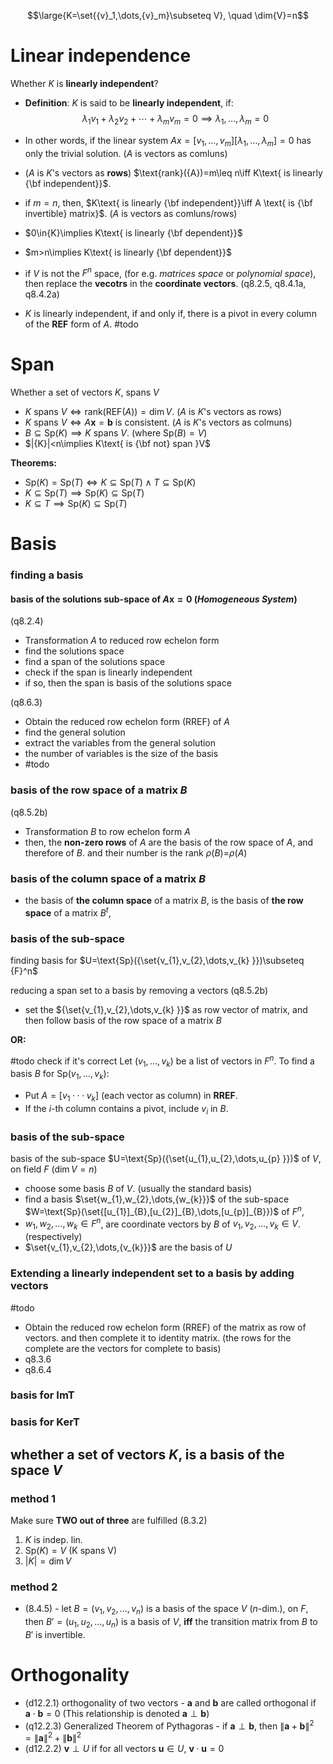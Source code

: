 $$\large{K=\set{{v}_1,\dots,{v}_m}\subseteq V}, \quad \dim{V}=n$$

# Linear independence

Whether $K$ is **linearly independent**?

- **Definition**: $K$ is said to be **linearly independent**, if: $$\lambda_1{v}_1 + \lambda_2{v}_2 + \cdots + \lambda_m{v}_m = {0}\implies{\lambda_{1},\dots,{\lambda_{m}}}=0$$ 
- In other words, if the linear system $Ax=[v_{1},\dots, v_{m}][\lambda_{1},\dots,{\lambda_{m}}]=0$ has only the trivial solution. ($A$ is vectors as comluns)


- ($A$ is $K$'s vectors as **rows**) $\text{rank}({A})=m\leq n\iff K\text{ is linearly {\bf independent}}$.
- if $m=n$, then, $K\text{ is linearly {\bf independent}}\iff A \text{ is {\bf invertible} matrix}$. ($A$ is vectors as comluns/rows)
- $0\in{K}\implies K\text{ is linearly {\bf dependent}}$
- $m>n\implies K\text{ is linearly {\bf dependent}}$

- if $V$ is not the $F^n$ space, (for e.g. *matrices space* or *polynomial space*), then replace the **vecotrs** in the **coordinate vectors**. (q8.2.5, q8.4.1a, q8.4.2a)
- $K$ is linearly independent, if and only if, there is a pivot in every column of the **REF** form of $A$. #todo 

# Span

Whether a set of vectors $K$, spans $V$
- $K\text{ spans }V \iff \text{rank}(\text{REF}(A))=\dim{V}$.   ($A$ is $K$'s vectors as rows)
- $K\text{ spans }V \iff A\mathbf{x}=\mathbf{b}\text{ is consistent}$.   ($A$ is $K$'s vectors as colmuns)
- $B\subseteq{\text{Sp}{(K)}}\implies{K\text{ spans }V}$. (where $\text{Sp}({B})=V$)
- $|{K}|<n\implies K\text{ is {\bf not} span }V$

**Theorems:**
- $\text{Sp}{(K)}=\text{Sp}{(T)}\iff{K\subseteq\text{Sp}{(T)}\land{T\subseteq\text{Sp}{(K)}}}$
- $K\subseteq{\text{Sp}{(T)}}\implies{\text{Sp}{(K)}\subseteq\text{Sp}{(T)}}$
- $K \subseteq{T}\implies{\text{Sp}{(K)}\subseteq\text{Sp}{(T)}}$

# Basis

### finding a basis

#### basis of the **solutions sub-space of** $A\textbf{x}=\textbf{0}$ (*Homogeneous System*) 

(q8.2.4)
- Transformation $A$ to reduced row echelon form	
- find the solutions space
- find a span of the solutions space
- check if the span is linearly independent
- if so, then the span is basis of the solutions space

(q8.6.3)
- Obtain the reduced row echelon form (RREF) of $A$
- find the general solution
- extract the variables from the general solution
- the number of variables is the size of the basis
- #todo 

### basis of the row space of a matrix $B$
(q8.5.2b)

- Transformation $B$ to row echelon form $A$
- then, the **non-zero rows** of $A$ are the basis of the row space of $A$, and therefore of $B$. and their number is the rank $\rho{(B)=}\rho{(A)}$

### basis of the column space of a matrix $B$

-  the basis of **the column space** of a matrix $B$, is the basis of **the row space** of a matrix $B^t$,

### basis of the sub-space 

finding basis for $U=\text{Sp}({\set{v_{1},v_{2},\dots,v_{k}   }})\subseteq {F}^n$

reducing a span set to a basis by removing a vectors 
(q8.5.2b)

- set the ${\set{v_{1},v_{2},\dots,v_{k}   }}$ as row vector of matrix, and then follow basis of the row space of a matrix $B$

 **OR:**

#todo check if it's correct 
Let $(v_{1}, \dots , v_{k})$ be a list of vectors in $F^n$. To find a basis $B$ for $\text{Sp}(v_{1}, \dots , v_{k})$: 
- Put $A = [v_{1} · · · v_{k}]$ (each vector as column) in **RREF**. 
- If the $i$-th column contains a pivot, include $v_{i}$ in $B$. 


### basis of the sub-space 
basis of the sub-space $U=\text{Sp}({\set{u_{1},u_{2},\dots,u_{p}   }})$ of $V$, on field $F$ ($\dim{V}=n$)

- choose some basis $B$ of $V$. (usually the standard basis) 
- find a basis $\set{w_{1},w_{2},\dots,{w_{k}}}$ of the sub-space $W=\text{Sp}(\set{[u_{1}]_{B},[u_{2}]_{B},\dots,[u_{p}]_{B}})$ of $F^n$, 
- $w_{1},w_{2},\dots,{w_{k}}\in{F^n}$, are coordinate vectors by $B$ of $v_{1},v_{2},\dots,{v_{k}}\in{V}$. (respectively)
- $\set{v_{1},v_{2},\dots,{v_{k}}}$ are the basis of $U$

### Extending a linearly independent set to a basis by adding vectors

#todo 
- Obtain the reduced row echelon form (RREF) of the matrix as row of vectors. and then complete it to identity matrix. (the rows for the complete are the vectors for complete to basis)
- q8.3.6
- q8.6.4 

### basis for ImT

### basis for KerT

## whether a set of vectors $K$, is a basis of the space $V$

### method 1

Make sure **TWO out of three** are fulfilled (8.3.2)
1. $K$ is indep. lin. 
2. $\text{Sp}(K)=V$  (K spans V)
3. $|K|=\dim{V}$ 

### method 2

- (8.4.5) - let $B={(v_{1},v_{2},\dots,v_{n})}$ is a basis of the space $V$ ($n$-dim.), on $F$, then $B'={(u_{1},u_{2},\dots,u_{n})}$ is a basis of $V$, **iff** the transition matrix from $B$ to $B'$ is invertible.

# Orthogonality  

- (d12.2.1) orthogonality of two vectors - $\textbf{a}$ and $\textbf{b}$ are called orthogonal if $\textbf{a}\cdot\textbf{b}=0$ (This relationship is denoted $\textbf{a}\perp\textbf{b}$)
- (q12.2.3) Generalized Theorem of Pythagoras - if $\textbf{a}\perp\textbf{b}$, then  $\| \textbf{a} + \textbf{b} \|^2 = \| \textbf{a} \|^2 +{\| \textbf{b} \|}^2$
- (d12.2.2) $\mathbf{v} \perp U$ if for all vectors $\mathbf{u} \in U$, $\mathbf{v} \cdot \mathbf{u} = 0$
